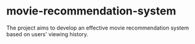 # movie-recommendation-system
The project aims to develop an effective movie recommendation system based on users' viewing history.
